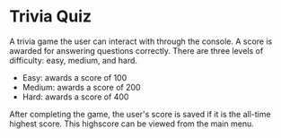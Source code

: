 # Trivia Quiz

A trivia game the user can interact with through the console. A score is awarded for answering questions correctly. There are three levels of difficulty: easy, medium, and hard.
  - Easy: awards a score of 100
  - Medium: awards a score of 200
  - Hard: awards a score of 400
  
After completing the game, the user's score is saved if it is the all-time highest score. This highscore can be viewed from the main menu.
